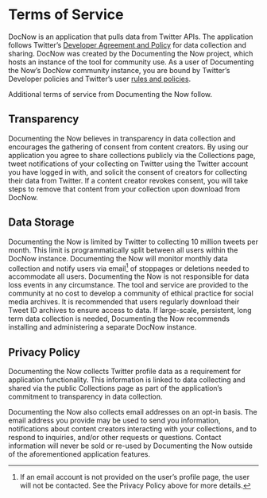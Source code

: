 # Terms of Service

DocNow is an application that pulls data from Twitter APIs. The application follows Twitter’s [Developer Agreement and Policy] for data collection and sharing. DocNow was created by the Documenting the Now project, which hosts an instance of the tool for community use. As a user of Documenting the Now’s DocNow community instance, you are bound by Twitter’s Developer policies and Twitter’s user [rules and policies].

Additional terms of service from Documenting the Now follow.

## Transparency

Documenting the Now believes in transparency in data collection and encourages the gathering of consent from content creators. By using our application you agree to share collections publicly via the Collections page, tweet notifications of your collecting on Twitter using the Twitter account you have logged in with, and solicit the consent of creators for collecting their data from Twitter. If a content creator revokes consent, you will take steps to remove that content from your collection upon download from DocNow.

## Data Storage

Documenting the Now is limited by Twitter to collecting 10 million tweets per month. This limit is programmatically split between all users within the DocNow instance. Documenting the Now will monitor monthly data collection and notify users via email[^1] of stoppages or deletions needed to accommodate all users. Documenting the Now is not responsible for data loss events in any circumstance. The tool and service are provided to the community at no cost to develop a community of ethical practice for social media archives. It is recommended that users regularly download their Tweet ID archives to ensure access to data. If large-scale, persistent, long term data collection is needed, Documenting the Now recommends installing and administering a separate DocNow instance.  

## Privacy Policy

Documenting the Now collects Twitter profile data as a requirement for application functionality. This information is linked to data collecting and shared via the public Collections page as part of the application’s commitment to transparency in data collection. 

Documenting the Now also collects email addresses on an opt-in basis. The email address you provide may be used to send you information, notifications about content creators interacting with your collections, and to respond to inquiries, and/or other requests or questions. Contact information will never be sold or re-used by Documenting the Now outside of the aforementioned application features.

[^1]: If an email account is not provided on the user’s profile page, the user will not be contacted. See the Privacy Policy above for more details. 

[Developer Agreement and Policy]: https://developer.twitter.com/en/developer-terms/agreement-and-policy
[rules and policies]: https://help.twitter.com/en/rules-and-policies
